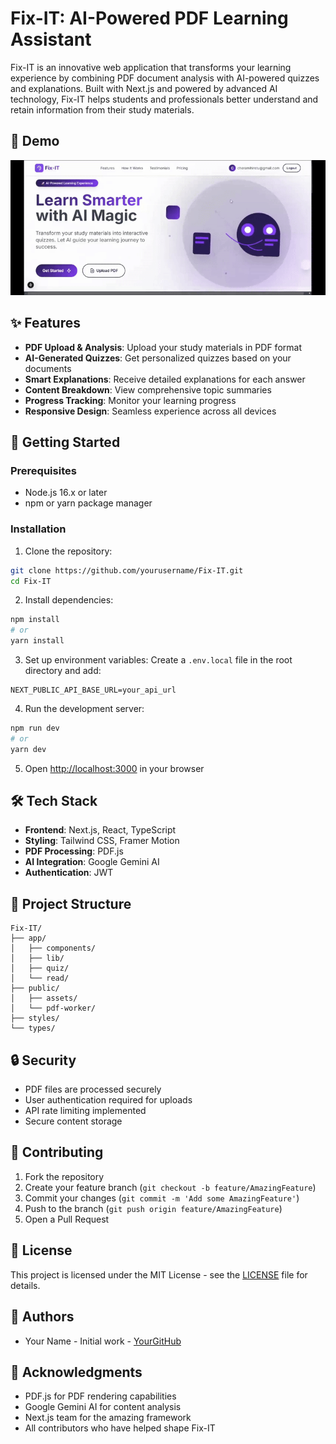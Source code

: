 # Fix-IT: AI-Powered PDF Learning Assistant

Fix-IT is an innovative web application that transforms your learning experience by combining PDF document analysis with AI-powered quizzes and explanations. Built with Next.js and powered by advanced AI technology, Fix-IT helps students and professionals better understand and retain information from their study materials.

## 🎥 Demo

![Fix-IT Demo](public/Untitledvideo-MadewithClipchamp-ezgif.com-video-to-gif-converter.gif)

## ✨ Features

- **PDF Upload & Analysis**: Upload your study materials in PDF format
- **AI-Generated Quizzes**: Get personalized quizzes based on your documents
- **Smart Explanations**: Receive detailed explanations for each answer
- **Content Breakdown**: View comprehensive topic summaries
- **Progress Tracking**: Monitor your learning progress
- **Responsive Design**: Seamless experience across all devices

## 🚀 Getting Started

### Prerequisites

- Node.js 16.x or later
- npm or yarn package manager

### Installation

1. Clone the repository:
```bash
git clone https://github.com/yourusername/Fix-IT.git
cd Fix-IT
```

2. Install dependencies:
```bash
npm install
# or
yarn install
```

3. Set up environment variables:
Create a `.env.local` file in the root directory and add:
```env
NEXT_PUBLIC_API_BASE_URL=your_api_url
```

4. Run the development server:
```bash
npm run dev
# or
yarn dev
```

5. Open [http://localhost:3000](http://localhost:3000) in your browser

## 🛠️ Tech Stack

- **Frontend**: Next.js, React, TypeScript
- **Styling**: Tailwind CSS, Framer Motion
- **PDF Processing**: PDF.js
- **AI Integration**: Google Gemini AI
- **Authentication**: JWT

## 📁 Project Structure

```
Fix-IT/
├── app/
│   ├── components/
│   ├── lib/
│   ├── quiz/
│   └── read/
├── public/
│   ├── assets/
│   └── pdf-worker/
├── styles/
└── types/
```

## 🔒 Security

- PDF files are processed securely
- User authentication required for uploads
- API rate limiting implemented
- Secure content storage

## 🤝 Contributing

1. Fork the repository
2. Create your feature branch (`git checkout -b feature/AmazingFeature`)
3. Commit your changes (`git commit -m 'Add some AmazingFeature'`)
4. Push to the branch (`git push origin feature/AmazingFeature`)
5. Open a Pull Request

## 📝 License

This project is licensed under the MIT License - see the [LICENSE](LICENSE) file for details.

## 👥 Authors

- Your Name - Initial work - [YourGitHub](https://github.com/abdiesu04)

## 🙏 Acknowledgments

- PDF.js for PDF rendering capabilities
- Google Gemini AI for content analysis
- Next.js team for the amazing framework
- All contributors who have helped shape Fix-IT

